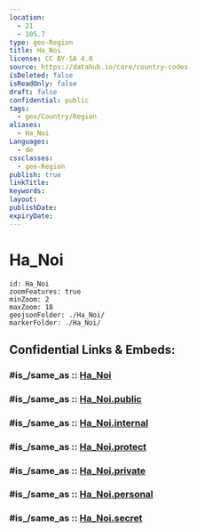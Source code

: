 ```yaml
---
location:
  - 21
  - 105.7
type: geo-Region
title: Ha_Noi
license: CC BY-SA 4.0
source: https://datahub.io/core/country-codes
isDeleted: false
isReadOnly: false
draft: false
confidential: public
tags:
  - geo/Country/Region
aliases:
  - Ha_Noi
Languages:
  - de
cssclasses:
  - geo-Region
publish: true
linkTitle:
keywords:
layout:
publishDate:
expiryDate:
---
```


# Ha_Noi

```leaflet
id: Ha_Noi
zoomFeatures: true 
minZoom: 2 
maxZoom: 18
geojsonFolder: ./Ha_Noi/
markerFolder: ./Ha_Noi/
```


## Confidential Links & Embeds: 

### #is_/same_as :: [Ha_Noi](/_Standards/Earth/Continent/Asia/Asia~South~East/Vietnam/Provinces~Vietnam/Ha_Noi.md) 

### #is_/same_as :: [Ha_Noi.public](/_public/Earth/Continent/Asia/Asia~South~East/Vietnam/Provinces~Vietnam/Ha_Noi.public.md) 

### #is_/same_as :: [Ha_Noi.internal](/_internal/Earth/Continent/Asia/Asia~South~East/Vietnam/Provinces~Vietnam/Ha_Noi.internal.md) 

### #is_/same_as :: [Ha_Noi.protect](/_protect/Earth/Continent/Asia/Asia~South~East/Vietnam/Provinces~Vietnam/Ha_Noi.protect.md) 

### #is_/same_as :: [Ha_Noi.private](/_private/Earth/Continent/Asia/Asia~South~East/Vietnam/Provinces~Vietnam/Ha_Noi.private.md) 

### #is_/same_as :: [Ha_Noi.personal](/_personal/Earth/Continent/Asia/Asia~South~East/Vietnam/Provinces~Vietnam/Ha_Noi.personal.md) 

### #is_/same_as :: [Ha_Noi.secret](/_secret/Earth/Continent/Asia/Asia~South~East/Vietnam/Provinces~Vietnam/Ha_Noi.secret.md)

